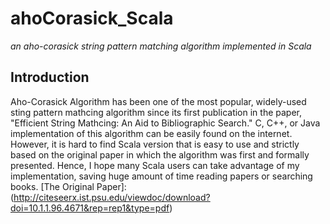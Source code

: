 # ahoCorasick_Scala
*an aho-corasick string pattern matching algorithm implemented in Scala*

## Introduction 
Aho-Corasick Algorithm has been one of the most popular, widely-used sting pattern mathcing algorithm since its first publication in the paper, "Efficient String Mathcing: An Aid to Bibliographic Search." C, C++, or Java implementation of this algorithm can be easily found on the internet. However, it is hard to find Scala version that is easy to use and strictly based on the original paper in which the algorithm was first and formally presented. Hence, I hope many Scala users can take advantage of my implementation, saving huge amount of time reading papers or searching books.
[The Original Paper]: (http://citeseerx.ist.psu.edu/viewdoc/download?doi=10.1.1.96.4671&rep=rep1&type=pdf)
